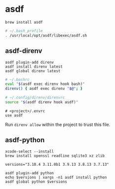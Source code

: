 # asdf
```
brew install asdf
```

```bash
# ~/.bash_profile
. /usr/local/opt/asdf/libexec/asdf.sh
```

## asdf-direnv
```
asdf plugin-add direnv
asdf install direnv latest
asdf global direnv latest
```

```bash
# ~/.bashrc
eval "$(asdf exec direnv hook bash)"
direnv() { asdf exec direnv "$@"; }
```

```bash
# ~/.config/direnv/direnvrc
source "$(asdf direnv hook asdf)"
```

```
# <project>/.envrc
use asdf
```

Run `direnv allow` within the project to trust this file.

## asdf-python
```
xcode-select --install
brew install openssl readline sqlite3 xz zlib

versions="3.10.4 3.11.0b1 3.9.13 3.8.13 3.7.13"

asdf plugin-add python
echo $versions | xargs -n1 asdf install python 
asdf global python $versions
```

